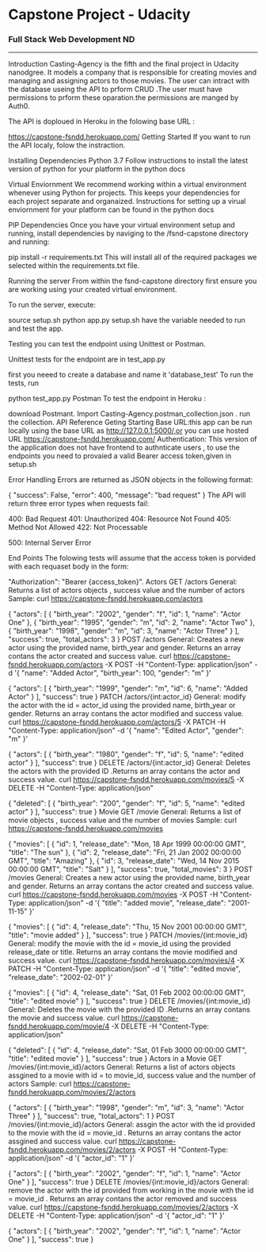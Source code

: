 # Capstone Project - Udacity
### Full Stack Web Development ND
_______________________
Introduction
Casting-Agency is the fifth and the final project in Udacity nanodgree. It models a company that is responsible for creating movies and managing and assigning actors to those movies. The user can intract with the database useing the API to prform CRUD .The user must have permissions to prform these oparation.the permissions are manged by Auth0.

The API is doploued in Heroku in the folowing base URL :

https://capstone-fsndd.herokuapp.com/
Getting Started
If you want to run the API localy, folow the instraction.

Installing Dependencies
Python 3.7
Follow instructions to install the latest version of python for your platform in the python docs

Virtual Enviornment
We recommend working within a virtual environment whenever using Python for projects. This keeps your dependencies for each project separate and organaized. Instructions for setting up a virual enviornment for your platform can be found in the python docs

PIP Dependencies
Once you have your virtual environment setup and running, install dependencies by naviging to the /fsnd-capstone directory and running:

pip install -r requirements.txt
This will install all of the required packages we selected within the requirements.txt file.

Running the server
From within the fsnd-capstone directory first ensure you are working using your created virtual environment.

To run the server, execute:

source  setup.sh
python app.py
setup.sh have the variable needed to run and test the app.

Testing
you can test the endpoint using Unittest or Postman.

Unittest
tests for the endpoint are in test_app.py

first you neeed to create a database and name it 'database_test'
To run the tests, run

python test_app.py
Postman
To test the endpoint in Heroku :

download Postmant.
Import Casting-Agency.postman_collection.json .
run the collection.
API Reference
Geting Starting
Base URL:this app can be run locally using the base URL as http://127.0.0.1:5000/,or you can use hosted URL https://capstone-fsndd.herokuapp.com/
Authentication: This version of the application does not have frontend to authnticate users , to use the endpoints you need to provaied a valid Bearer access token,given in setup.sh


Error Handling
Errors are returned as JSON objects in the following format:

{
"success": False,
"error": 400,
"message": "bad request"
}
The API will return three error types when requests fail:

400: Bad Request
401: Unauthorized
404: Resource Not Found
405: Method Not Allowed
422: Not Processable

500: Internal Server Error

End Points
The folowing tests will assume that the access token is porvided with each requaset body in the form:

"Authorization": "Bearer {access_token}".
Actors
GET /actors
General:
Returns a list of actors objects , success value and the number of actors
Sample: curl https://capstone-fsndd.herokuapp.com/actors

{
    "actors": [
        {
            "birth_year": "2002",
            "gender": "f",
            "id": 1,
            "name": "Actor One"
        },
        {
            "birth_year": "1995",
            "gender": "m",
            "id": 2,
            "name": "Actor Two"
        },
        {
            "birth_year": "1998",
            "gender": "m",
            "id": 3,
            "name": "Actor Three"
        }
    ],
    "success": true,
    "total_actors": 3
}
POST /actors
General:
Creates a new actor using the provided name, birth_year and gender. Returns an array contans the actor created and success value.
curl https://capstone-fsndd.herokuapp.com/actors -X POST -H "Content-Type: application/json" -d '{ "name": "Added Actor", "birth_year": 100, "gender": "m" }'

{
    "actors": [
        {
            "birth_year": "1999",
            "gender": "m",
            "id": 6,
            "name": "Added Actor"
        }
    ],
    "success": true
}
PATCH /actors/{int:actor_id}
General:
modify the actor with the id = actor_id using the provided name, birth_year or gender. Returns an array contans the actor modified and success value.
curl https://capstone-fsndd.herokuapp.com/actors/5 -X PATCH -H "Content-Type: application/json" -d '{ "name": "Edited Actor", "gender": "m" }'

{
    "actors": [
        {
            "birth_year": "1980",
            "gender": "f",
            "id": 5,
            "name": "edited actor"
        }
    ],
    "success": true
}
DELETE /actors/{int:actor_id}
General:
Deletes the actors with the provided ID .Returns an array contans the actor and success value.
curl https://capstone-fsndd.herokuapp.com/movies/5 -X DELETE -H "Content-Type: application/json"

{
    "deleted": [
        {
            "birth_year": "200",
            "gender": "f",
            "id": 5,
            "name": "edited actor"
        }
    ],
    "success": true
}
Movie
GET /movie
General:
Returns a list of movie objects , success value and the number of movies
Sample: curl https://capstone-fsndd.herokuapp.com/movies

{
    "movies": [
        {
            "id": 1,
            "release_date": "Mon, 18 Apr 1999 00:00:00 GMT",
            "title": "The sun"
        },
        {
            "id": 2,
            "release_date": "Fri, 21 Jan 2002 00:00:00 GMT",
            "title": "Amazing"
        },
        {
            "id": 3,
            "release_date": "Wed, 14 Nov 2015 00:00:00 GMT",
            "title": "Salt"
        }
    ],
    "success": true,
    "total_movies": 3
}
POST /movies
General:
Creates a new actor using the provided name, birth_year and gender. Returns an array contans the actor created and success value.
curl https://capstone-fsndd.herokuapp.com/movies -X POST -H "Content-Type: application/json" -d '{ "title": "added movie", "release_date": "2001-11-15" }'

{
    "movies": [
        {
            "id": 4,
            "release_date": "Thu, 15 Nov 2001 00:00:00 GMT",
            "title": "movie added"
        }
    ],
    "success": true
}
PATCH /movies/{int:movie_id}
General:
modify the movie with the id = movie_id using the provided release_date or title. Returns an array contans the movie modified and success value.
curl https://capstone-fsndd.herokuapp.com/movies/4 -X PATCH -H "Content-Type: application/json" -d '{ "title": "edited movie", "release_date": "2002-02-01" }'

{
    "movies": [
        {
            "id": 4,
            "release_date": "Sat, 01 Feb 2002 00:00:00 GMT",
            "title": "edited movie"
        }
    ],
    "success": true
}
DELETE /movies/{int:movie_id}
General:
Deletes the movie with the provided ID .Returns an array contans the movie and success value.
curl https://capstone-fsndd.herokuapp.com/movie/4 -X DELETE -H "Content-Type: application/json"

{
    "deleted": [
        {
            "id": 4,
            "release_date": "Sat, 01 Feb 3000 00:00:00 GMT",
            "title": "edited movie"
        }
    ],
    "success": true
}
Actors in a Movie
GET /movies/{int:movie_id}/actors
General:
Returns a list of actors objects assgined to a movie with id = to movie_id, success value and the number of actors
Sample: curl https://capstone-fsndd.herokuapp.com/movies/2/actors

{
    "actors": [
        {
            "birth_year": "1998",
            "gender": "m",
            "id": 3,
            "name": "Actor Three"
        }
    ],
    "success": true,
    "total_actors": 1
}
POST /movies/{int:movie_id}/actors
General:
assgin the actor with the id provided to the movie with the id = movie_id . Returns an array contans the actor assgined and success value.
curl https://capstone-fsndd.herokuapp.com/movies/2/actors -X POST -H "Content-Type: application/json" -d '{ "actor_id": "1" }'

{
    "actors": [
        {
            "birth_year": "2002",
            "gender": "f",
            "id": 1,
            "name": "Actor One"
        }
    ],
    "success": true
}
DELETE /movies/{int:movie_id}/actors
General:
remove the actor with the id provided from working in the movie with the id = movie_id . Returns an array contans the actor removed and success value.
curl https://capstone-fsndd.herokuapp.com/movies/2/actors -X DELETE -H "Content-Type: application/json" -d '{ "actor_id": "1" }'

{
    "actors": [
        {
            "birth_year": "2002",
            "gender": "f",
            "id": 1,
            "name": "Actor One"
        }
    ],
    "success": true
}
